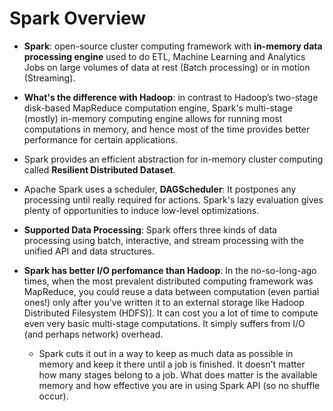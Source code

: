 # Spark Overview

* **Spark**: open-source cluster computing framework with
**in-memory data processing engine** used to do ETL, Machine Learning and Analytics Jobs on large volumes of data at rest (Batch processing) or in motion (Streaming).

* **What's the difference with Hadoop**: in contrast to Hadoop’s two-stage disk-based MapReduce computation engine, Spark's multi-stage (mostly) in-memory computing engine allows for running most computations in memory, and hence most of the time provides better performance for certain applications.

* Spark provides an efficient abstraction for in-memory cluster computing called **Resilient Distributed Dataset**.

* Apache Spark uses a scheduler, **DAGScheduler**: It postpones any processing until really required for actions. Spark's lazy evaluation gives plenty of opportunities to induce low-level optimizations.

* **Supported Data Processing**: Spark offers three kinds of data processing using batch, interactive, and stream processing with the unified API and data structures.

* **Spark has better I/O perfomance than Hadoop**: In the no-so-long-ago times, when the most prevalent distributed computing framework was MapReduce, you could reuse a data between computation (even partial ones!) only after you've written it to an external storage like Hadoop Distributed Filesystem (HDFS)]. It can cost you a lot of time to compute even very basic multi-stage computations. It simply suffers from I/O (and perhaps network) overhead. 

    * Spark cuts it out in a way to keep as much data as possible in memory and keep it there until a job is finished. It doesn't matter how many stages belong to a job. What does matter is the available memory and how effective you are in using Spark API (so no shuffle occur).